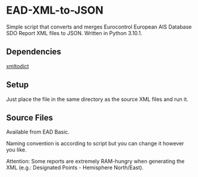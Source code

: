 # EAD-XML-to-JSON
Simple script that converts and merges Eurocontrol European AIS Database SDO Report XML files to JSON. Written in Python 3.10.1.

## Dependencies ##

[xmltodict](https://pypi.org/project/xmltodict/)

## Setup ##

Just place the file in the same directory as the source XML files and run it. 

## Source Files ##

Available from EAD Basic.

Naming convention is according to script but you can change it however you like.

Attention: Some reports are extremely RAM-hungry when generating the XML (e.g.: Designated Points - Hemisphere North/East).
